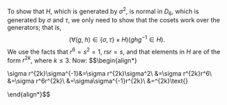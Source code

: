 
To show that $H$, which is generated by $\sigma^2$, is normal in $D_6$, which is generated by $\sigma$ and $\tau$, we only need to show that the cosets work over the generators; that is,
$$(\forall (g,\;h)\in\{\sigma,\tau\}\times H)(ghg^{-1}\in H)\text{.}$$
We use the facts that $r^6=s^2=1$, $rsr=s$, and that elements in $H$ are of the form $r^{2k}$, where $k\leq 3$. Now:
$$\begin{align*}

\sigma r^{2k}\sigma^{-1}&=\sigma r^{2k}\sigma^2\\
&=\sigma r^{2k}r^6\\
&=\sigma r^6r^{2k}\\
&=\sigma\sigma^{-1}r^{2k}\\
&=^{2k}\text{}

\end{align*}$$